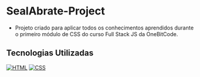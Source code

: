 # SealAbrate-Project
 
- Projeto criado para aplicar todos os conhecimentos aprendidos durante o primeiro módulo de CSS do curso Full Stack JS da OneBitCode.

## Tecnologias Utilizadas
[![HTML](https://img.shields.io/badge/HTML5-E34F26?style=for-the-badge&logo=html5&logoColor=white)](https://developer.mozilla.org/en-US/docs/Web/HTML)
[![CSS](https://img.shields.io/badge/CSS3-1572B6?style=for-the-badge&logo=css3&logoColor=white)](https://developer.mozilla.org/en-US/docs/Web/CSS)
